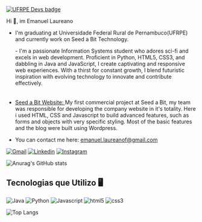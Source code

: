 [![UFRPE Devs badge](https://raw.githubusercontent.com/ufrpe-devs/comunidade/main/media/ufrpe-devs-badge.svg)](https://github.com/ufrpe-devs/comunidade)

Hi 👋, im Emanuel Laureano

 - I'm graduating at Universidade Federal Rural de Pernambuco(UFRPE) and currently work on Seed a Bit Technology.
 
     <div style="padding-bottom: 20px;">- I'm a passionate Information Systems student who adores sci-fi and excels in web development. Proficient in Python, HTML5, CSS3, and dabbling in Java and JavaScript, I create captivating and responsive web experiences. With a thirst for constant growth, I blend futuristic inspiration with evolving technology to innovate and contribute effectively.</div>
   

- <a href="seedabit.org.br">Seed a Bit Website: </h5></a>  My first commercial project at Seed a Bit, my team was responsible for developing the company website in it's totality. Here i used HTML, CSS and Javascript to build advanced features, such as forms and objects with very specific styling. Most of the basic features and the blog were built using Wordpress.
 
 - You can contact me here: <a href="mailto:emanuel.laureanof@gmail.com?body=Hi%2C%20i%20wanna%20talk%20with%20Emanuel%20Laureano">emanuel.laureanof@gmail.com<a/>

[![Gmail](https://img.shields.io/badge/Gmail-D14836?style=for-the-badge&logo=gmail&logoColor=white)](mailto:emanuel.laureanof@gmail.com?body=Hi%2C%20i%20wanna%20talk%20with%20Emanuel%20Laureano)
[![Linkedin](https://img.shields.io/badge/LinkedIn-0077B5?style=for-the-badge&logo=linkedin&logoColor=white)](www.linkedin.com/in/emanuellaureanof)
[![Instagram](https://img.shields.io/badge/Instagram-E4405F?style=for-the-badge&logo=instagram&logoColor=white)](https://www.instagram.com/emanuellfelipe_/)

![Anurag's GitHub stats](https://github-readme-stats.vercel.app/api?username=emanuellfelipe&theme=tokyonight)

## Tecnologias que Utilizo 🖥️ 

![Java](https://img.shields.io/badge/Java-ED8B00?style=for-the-badge&logo=openjdk&logoColor=white)
![Python](https://img.shields.io/badge/Python-14354C?style=for-the-badge&logo=python&logoColor=white)
![Javascript](https://img.shields.io/badge/JavaScript-323330?style=for-the-badge&logo=javascript&logoColor=F7DF1E)
![html5](https://img.shields.io/badge/HTML5-E34F26?style=for-the-badge&logo=html5&logoColor=white)
![css3](https://img.shields.io/badge/CSS3-1572B6?style=for-the-badge&logo=css3&logoColor=white)

<!-- Elemento abaixo -->
![Top Langs](https://github-readme-stats.vercel.app/api/top-langs/?username=emanuellfelipe&layout=compact)
